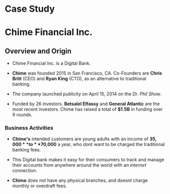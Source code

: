 # Case Study 
# Chime Financial Inc.


## Overview and Origin

* Chime Financial Inc. is a Digital Bank.

* **Chime** was founded 2015 in San Francisco, CA. Co-Founders are **Chris Britt** (CEO) and **Ryan King** (CTO), as an alternative to traditional banking.

* The company launched publicity on April 15, 2014 on the *Dr. Phil Show*.

* Funded by 26 investors. **Betsalel Elfassy** and **General Atlantic** are the most recent investors. Chime has raised a total of **$1.5B** in funding over 9 rounds.

### Business Activities

* **Chime's** intended customers are young adults with an income of **$35,000** to **$70,000** a year, who dont want to be charged the traditional banking fees.

* This Digital bank makes it easy for their consumers to track and manage their accounts from anywhere around the world with an *internet* connection.

* **Chime** does not have any physical branches, and doesnt charge monthly or overdraft fees.
